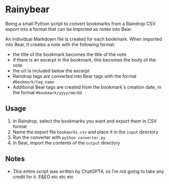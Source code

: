 # Rainybear

Being a small Python script to convert bookmarks from a Raindrop CSV export into a format that can be imported as notes into Bear.

An individual Markdown file is created for each bookmark. When imported into Bear, it creates a note with  the following format:

- the title of the bookmark becomes the title of the note
- if there is an excerpt in the bookmark, this becomes the body of the note
- the url is included below the excerpt
- Raindrop tags are converted into Bear tags with the format `#bookmark/tag_name`
- Additional Bear tags are created from the bookmark's creation date, in the format `#bookmark/yyyy/mm/dd`

## Usage
1. In Raindrop, select the bookmarks you want and export them in CSV format
2. Name the export file `bookmarks.csv` and place it in the `input` directory
3. Run the converter with `python converter.py`
4. In Bear, import the contents of the `output` directory

## Notes
- This entire script was written by ChatGPT4, so I'm not going to take any credit for it. E&EO etc etc etc